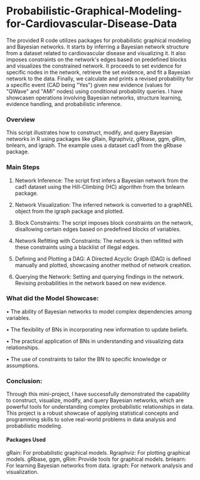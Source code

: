 # Probabilistic-Graphical-Modeling-for-Cardiovascular-Disease-Data
The provided R code utilizes packages for probabilistic graphical modeling and Bayesian networks. 
It starts by inferring a Bayesian network structure from a dataset related to cardiovascular disease and visualizing it. It also imposes constraints on the network's edges based on predefined blocks and visualizes the constrained network. It proceeds to set evidence for specific nodes in the network, retrieve the set evidence, and fit a Bayesian network to the data. Finally, we calculate and prints a revised probability for a specific event (CAD being "Yes") given new evidence (values for "QWave" and "AMI" nodes) using conditional probability queries. I have showcasen operations involving Bayesian networks, structure learning, evidence handling, and probabilistic inference.

### Overview

This script illustrates how to construct, modify, and query Bayesian networks in R using packages like gRain, Rgraphviz, gRbase, ggm, gRim, bnlearn, and igraph. The example uses a dataset cad1 from the gRbase package.


### Main Steps

1. Network Inference: The script first infers a Bayesian network from the cad1 dataset using the Hill-Climbing (HC) algorithm from the bnlearn package.

2. Network Visualization: The inferred network is converted to a graphNEL object from the igraph package and plotted.

3. Block Constraints: The script imposes block constraints on the network, disallowing certain edges based on predefined blocks of variables.

4. Network Refitting with Constraints: The network is then refitted with these constraints using a blacklist of illegal edges.

5. Defining and Plotting a DAG: A Directed Acyclic Graph (DAG) is defined manually and plotted, showcasing another method of network creation.

6. Querying the Network: Setting and querying findings in the network. Revising probabilities in the network based on new evidence.


### What did the Model Showcase:

 • The ability of Bayesian networks to model complex dependencies among variables.

 • The flexibility of BNs in incorporating new information to update beliefs.

 • The practical application of BNs in understanding and visualizing data relationships.

 • The use of constraints to tailor the BN to specific knowledge or assumptions.

### Conclusion:

Through this mini-project, I have successfully demonstrated the capability to construct, visualize, modify, and query Bayesian networks, which are powerful tools for understanding complex probabilistic relationships in data. This project is a robust showcase of applying statistical concepts and programming skills to solve real-world problems in data analysis and probabilistic modeling.

#### Packages Used
gRain: For probabilistic graphical models.
Rgraphviz: For plotting graphical models.
gRbase, ggm, gRim: Provide tools for graphical models.
bnlearn: For learning Bayesian networks from data.
igraph: For network analysis and visualization.
